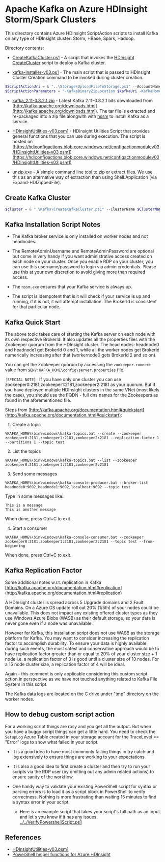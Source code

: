 # Apache Kafka on Azure HDInsight Storm/Spark Clusters

This directory contains Azure HDInsight ScriptAction scripts to install Kafka on any type of HDInsight cluster: Storm, HBase, Spark, Hadoop.

Directory contents:
* [CreateKafkaCluster.ps1](CreateKafkaCluster.ps1) - A script that invokes the [HDInsight CreateCluster](..\CreateCluster.ps1) script to deploy a Kafka cluster.

* [kafka-installer-v03.ps1](kafka-installer-v03.ps1) - The main script that is passed to HDInsight Cluster Creation command to be invoked during cluster creation.
```PowerShell
$ScriptActionUri = & "..\Storage\UploadFileToStorage.ps1" --AccountName $StorageAccountName "kafkaconfigactionv03" ".\Kafka\kafka-installer-v03.ps1" "kafka-installer-v03.ps1"
$ScriptActionParameters = "-KafkaBinaryZipLocation $kafkaUri -KafkaHomeName $kafkaVersion -UnzipExeLocation $unzipUri -RemoteAdminUsername remote{0} -RemoteAdminPassword {1}" -f $ClusterUsername, $ClusterPassword
```

* [kafka_2.11-0.8.2.1.zip](kafka_2.11-0.8.2.1.zip) - Latest Kafka 2.11-0.8.2.1 bits downloaded from [http://kafka.apache.org/downloads.html](http://kafka.apache.org/downloads.html). The tar file is extracted and re-packaged into a zip file alongwith with [nssm](http://www.nssm.cc/) to install Kafka as a service.

* [HDInsightUtilities-v03.psm1](HDInsightUtilities-v03.psm1) - HDInsight Utilities Script that provides general functions that you can use during execution. The script is hosted on [https://hdiconfigactions.blob.core.windows.net/configactionmodulev03/HDInsightUtilities-v03.psm1](https://hdiconfigactions.blob.core.windows.net/configactionmodulev03/HDInsightUtilities-v03.psm1)

* [unzip.exe](unzip.exe) - A simple command line tool to zip or extract files. We use this as an alternative way of extraction than using Shell.Application (via Expand-HDIZippedFile).

## Create Kafka Cluster
```PowerShell
$cluster = & ".\Kafka\CreateKafkaCluster.ps1" --ClusterName $ClusterName --StorageAccount $StorageAccountName --ContainerName $StorageContainerName --ClusterUsername $ClusterUsername --ClusterPassword $ClusterPassword --HDInsightClusterType "Storm" --ClusterSize $ClusterSize --VNetId $VNetId --SubnetName $SubnetName
```

## Kafka Installation Script Notes

* The Kafka broker service is only installed on worker nodes and not headnodes.

* The RemoteAdminUsername and RemoteAdminPassword are optional but come in very handy if you want administrative access created on each node on your cluster. Once you enable RDP on your cluster, you can use this username/password to login via admin credentials. Please use this at your own discretion to avoid giving more than required access.

* The ```nssm.exe``` ensures that your Kafka service is always up.

* The script is idempotent that is it will check if your service is up and running, if it is not, it will attempt installation. The BrokerId is consistent for that particular node.

## Kafka Quick Start

The above topic takes care of starting the Kafka server on each node with its own respective BrokerId. It also updates all the properties files with the Zookeeper quorum from the HDInsight cluster.
The head nodes: headnode0 and headnode1 get BrokerId 0 and 1, while all the worker nodes get BrokerId numerically increasing after that (workernode0 gets BrokerId 2 and so on).

You can get the Zookeeper quorum by accessing the ```zookeeper.connect``` value from ```$ENV:KAFKA_HOME\config\server.properties``` file.

```[SPECIAL NOTE]:``` If you have only one cluster you can use zookeeper0:2181,zookeeper1:2181,zookeeper2:2181 as your quorum. But if you have deployed multiple HDInsight clusters in the same VNet (most likely the case), you should use the FQDN - full dns names for the Zookeepers as found in the aforementioned file.

Steps from [http://kafka.apache.org/documentation.html#quickstart](http://kafka.apache.org/documentation.html#quickstart):

1. Create a topic
  ```
  %KAFKA_HOME%\bin\windows\kafka-topics.bat --create --zookeeper zookeeper0:2181,zookeeper1:2181,zookeeper2:2181 --replication-factor 1 --partitions 1 --topic test
  ```

2. List the topics
  ```
  %KAFKA_HOME%\bin\windows\kafka-topics.bat --list --zookeeper zookeeper0:2181,zookeeper1:2181,zookeeper2:2181
  ```

3. Send some messages
  ```
  %KAFKA_HOME%\bin\windows\kafka-console-producer.bat --broker-list headnode0:9092,headnode1:9092,localhost:9092 --topic test
  ```
  Type in some messages like:
  ```
  This is a message
  This is another message
  ```
  When done, press Ctrl+C to exit.
  
4. Start a consumer
  ```
  %KAFKA_HOME%\bin\windows\kafka-console-consumer.bat --zookeeper zookeeper0:2181,zookeeper1:2181,zookeeper2:2181 --topic test --from-beginning
  ```
  When done, press Ctrl+C to exit.

## Kafka Replication Factor
Some additional notes w.r.t. replication in Kafka [http://kafka.apache.org/documentation.html#replication](http://kafka.apache.org/documentation.html#replication)

A HDInsight cluster is spread across 5 Upgrade domains and 2 Fault Domains. On a Azure OS update roll out 20% (1/5th) of your nodes could be unavailable.
This does not impact any existing offered cluster types as they use Windows Azure Blobs (WASB) as their default storage, so your data is never gone even if a node was unavailable.

However for Kafka, this installation script does not use WASB as the storage platform for Kafka. You may want to consider increasing the replication factor to accomplish durability.
To ensure your data is highly available during such events, the most safest and conservative approach would be to have replication factor greater than or equal to 20% of your cluster size + 1 node i.e. a replication factor of 3 is good until a cluster size of 10 nodes.
For a 15 node cluster size, a replication factor of 4 will be ideal.

Again - this comment is only applicable considering this custom script action in perspective as we have not touched anything related to Kafka File System in this script.

The Kafka data logs are located on the C drive under "tmp" directory on the worker nodes.

## How to debug custom script action

For a working script things are rosy and you get all the output. But when you have a buggy script things can get a little hard. 
You need to check the ```SetupLog``` Azure Table created in your storage account for the TraceLevel == "Error" logs to show what failed in your script.

* It is a good idea to have most commonly failing things in try catch and log extensively to ensure things are working to your expectations.

* It is also a good idea to first create a cluster and then try to run your scripts via the RDP user (by omitting out any admin related actions) to ensure sanity of the workflow.

* One handy way to validate your existing PowerShell script for syntax or parsing errors is to load it as a script block in PowerShell to verify correctness. Nothing is more frustrating than waiting 15 minutes to find a syntax error in your script.
  * Here is an example script that takes your script's full path as an input and let's you know if it has any issues: [../../VerifyPowershellScript.ps1](../../VerifyPowershellScript.ps1)

## References
* [HDInsightUtilities-v03.psm1](https://hdiconfigactions.blob.core.windows.net/configactionmodulev03/HDInsightUtilities-v03.psm1)
* [PowerShell helper functions for Azure HDInsight](https://github.com/Blackmist/hdinsight-tools)
